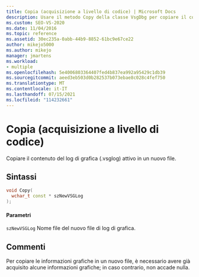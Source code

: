```yaml
---
title: Copia (acquisizione a livello di codice) | Microsoft Docs
description: Usare il metodo Copy della classe VsgDbg per copiare il contenuto del file di log grafico attivo (vsglog) in un nuovo file.
ms.custom: SEO-VS-2020
ms.date: 11/04/2016
ms.topic: reference
ms.assetid: 30ec235a-0abb-44b9-8852-61bc9e67ce22
author: mikejo5000
ms.author: mikejo
manager: jmartens
ms.workload:
- multiple
ms.openlocfilehash: 5e4006803364407fed4b837ea992a95429c1db39
ms.sourcegitcommit: aeed3eb503d0b282537b073ebae8c028c4fef750
ms.translationtype: MT
ms.contentlocale: it-IT
ms.lasthandoff: 07/15/2021
ms.locfileid: "114232661"
---
```

# <a name="copy-programmatic-capture"></a>Copia (acquisizione a livello di codice)
Copiare il contenuto del log di grafica (.vsglog) attivo in un nuovo file.

## <a name="syntax"></a>Sintassi

```C++
void Copy(
  wchar_t const * szNewVSGLog
);
```

#### <a name="parameters"></a>Parametri
 `szNewVSGLog` Nome file del nuovo file di log di grafica.

## <a name="remarks"></a>Commenti
 Per copiare le informazioni grafiche in un nuovo file, è necessario avere già acquisito alcune informazioni grafiche; in caso contrario, non accade nulla.